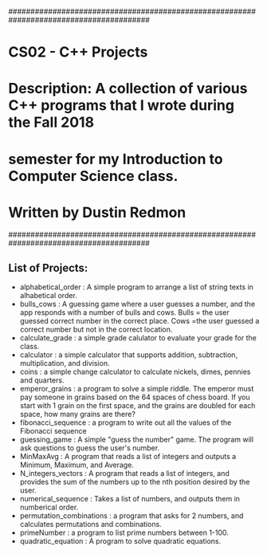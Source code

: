 ########################################################################################
# CS02 - C++ Projects
# Description: A collection of various C++ programs that I wrote during the Fall 2018 
# semester for my Introduction to Computer Science class.
# Written by Dustin Redmon
########################################################################################

## List of Projects:

- alphabetical_order       : A simple program to arrange a list of string texts in 
                           alhabetical order.
- bulls_cows               : A guessing game where a user guesses a number, and the app 
                           responds with a 
                           number of bulls and cows. Bulls = the user guessed correct 
                           number in the correct place. Cows =the user guessed a correct 
                           number but not in the correct location.
- calculate_grade          : a simple grade calulator to evaluate your grade for the class.
- calculator               : a simple calculator that supports addition, subtraction, 
                           multiplication, and division.
- coins                    : a simple change calculator to calculate nickels, dimes, 
                           pennies and quarters.
- emperor_grains           : a program to solve a simple riddle. The emperor must pay 
                           someone in grains based on the 64 spaces of chess board. 
                           If you start with 1 grain on the first space, and the grains are 
                           doubled for each space, how many grains are there?
- fibonacci_sequence       : a program to write out all the values of the Fibonacci sequence
- guessing_game            : A simple "guess the number" game. The program will ask questions 
                           to guess the user's number. 
- MinMaxAvg                : A program that reads a list of integers and outputs a Minimum, 
                           Maximum, and Average.
- N_integers_vectors       : A program that reads a list of integers, and provides the sum 
                           of the numbers up to the nth position desired by the user.
- numerical_sequence       : Takes a list of numbers, and outputs them in numberical order.
- permutation_combinations : a program that asks for 2 numbers, and calculates permutations 
                           and combinations.
- primeNumber              : a program to list prime numbers between 1-100.
- quadratic_equation       : A program to solve quadratic equations.

